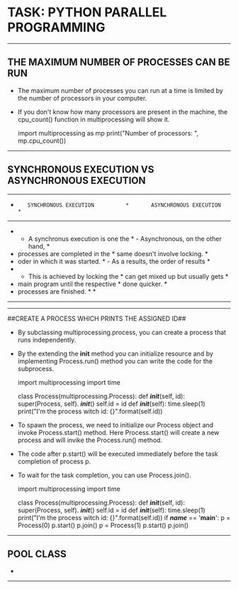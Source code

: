 # TASK: PYTHON PARALLEL PROGRAMMING #

-----------------------------------------------------------------------------------------------------------------------
## THE MAXIMUM NUMBER OF PROCESSES CAN BE RUN ##

- The maximum number of processes you can run at a time is limited by the number of processors in your computer.
- If you don't know how many processors are present in the machine, the cpu_count() function in multiprocessing will show it.
  
    import multiprocessing as mp
    print("Number of processors: ", mp.cpu_count())
  
------------------------------------------------------------------------------------------------------------------------
## SYNCHRONOUS EXECUTION VS ASYNCHRONOUS EXECUTION ##
 ********************************************************************************
*        SYNCHRONOUS EXECUTION          *       ASYNCHRONOUS EXECUTION           *
 ********************************************************************************
* - A synchronus execution is one the   *  - Asynchronous, on the other hand,    *
*   processes are completed in the      *    same doesn't involve locking.       *
*   oder in which it was started.       *  - As a results, the order of results  *
* - This is achieved by locking the     *    can get mixed up but usually gets   *
*   main program until the respective   *    done quicker.                       *
*   processes are finished.             *                                        *
 ********************************************************************************  
 
------------------------------------------------------------------------------------------------------------------------
##CREATE A PROCESS WHICH PRINTS THE ASSIGNED ID##

- By subclassing multiprocessing.process, you can create a process that runs independently.
- By the extending the __init__ method you can initialize resource and by implementing Process.run() method you can write the code for the subprocess.

    import multiprocessing
    import time

    class Process(multiprocessing.Process):
        def ___init___(self, id):
            super(Process, self). ___init___()
            self.id = id
        def ___init___(self):
            time.sleep(1)
            print("I'm the process witch id: {}".format(self.id))

- To spawn the process, we need to initialize our Process object and invoke Process.start() method. Here Process.start() will create a new process and will invike the Process.run() method.
- The code after p.start() will be executed immediately before the task completion of process p.
- To wait for the task completion, you can use Process.join().

    import multiprocessing
    import time

    class Process(multiprocessing.Process):
        def ___init___(self, id):
            super(Process, self). ___init___()
            self.id = id
        def ___init___(self):
            time.sleep(1)
            print("I'm the process witch id: {}".format(self.id))
    if ___name___ == '__main__':
        p = Process(0)
        p.start()
        p.join()
        p = Process(1)
        p.start()
        p.join()
-----------------------------------------------------------------------------------------------------------------------------
## POOL CLASS ##

- 


*******************************************************************************

